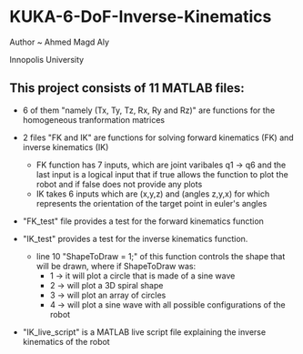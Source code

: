 # KUKA-6-DoF-Inverse-Kinematics

Author ~ Ahmed Magd Aly

Innopolis University

## This project consists of 11 MATLAB files:

- 6 of them "namely (Tx, Ty, Tz, Rx, Ry and Rz)" are functions for the homogeneous tranformation matrices

- 2 files "FK and IK" are functions for solving forward kinematics (FK) and inverse kinematics (IK)
	- FK function has 7 inputs, which are joint varibales q1 -> q6 and the last input is a logical input that if true allows the function to plot the robot and if false does not provide any plots
	- IK takes 6 inputs which are (x,y,z) and (angles z,y,x) for which represents the orientation of the target point in euler's angles

- "FK_test" file provides a test for the forward kinematics function

- "IK_test" provides a test for the inverse kinematics function.
	- line 10 "ShapeToDraw = 1;" of this function controls the shape that will be drawn, where if ShapeToDraw was:
		- 1 -> it will plot a circle that is made of a sine wave
		- 2 -> will plot a 3D spiral shape
		- 3 -> will plot an array of circles
		- 4 -> will plot a sine wave with all possible configurations of the robot

- "IK_live_script" is a MATLAB live script file explaining the inverse kinematics of the robot
